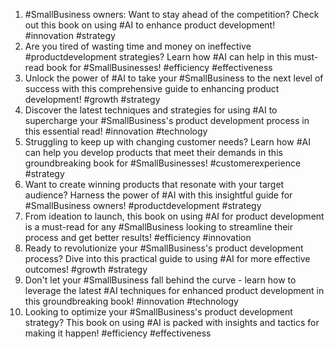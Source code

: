 1. #SmallBusiness owners: Want to stay ahead of the competition? Check out this book on using #AI to enhance product development! #innovation #strategy
2. Are you tired of wasting time and money on ineffective #productdevelopment strategies? Learn how #AI can help in this must-read book for #SmallBusinesses! #efficiency #effectiveness
3. Unlock the power of #AI to take your #SmallBusiness to the next level of success with this comprehensive guide to enhancing product development! #growth #strategy
4. Discover the latest techniques and strategies for using #AI to supercharge your #SmallBusiness's product development process in this essential read! #innovation #technology
5. Struggling to keep up with changing customer needs? Learn how #AI can help you develop products that meet their demands in this groundbreaking book for #SmallBusinesses! #customerexperience #strategy
6. Want to create winning products that resonate with your target audience? Harness the power of #AI with this insightful guide for #SmallBusiness owners! #productdevelopment #strategy
7. From ideation to launch, this book on using #AI for product development is a must-read for any #SmallBusiness looking to streamline their process and get better results! #efficiency #innovation
8. Ready to revolutionize your #SmallBusiness's product development process? Dive into this practical guide to using #AI for more effective outcomes! #growth #strategy
9. Don't let your #SmallBusiness fall behind the curve - learn how to leverage the latest #AI techniques for enhanced product development in this groundbreaking book! #innovation #technology
10. Looking to optimize your #SmallBusiness's product development strategy? This book on using #AI is packed with insights and tactics for making it happen! #efficiency #effectiveness
